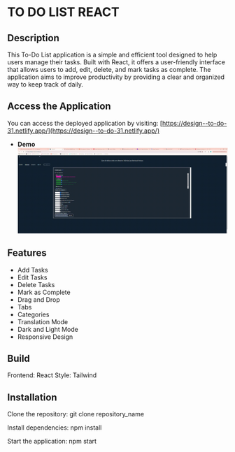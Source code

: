 # TO DO LIST REACT

## Description

This To-Do List application is a simple and efficient tool designed to help users manage their tasks. Built with React, it offers a user-friendly interface that allows users to add, edit, delete, and mark tasks as complete. The application aims to improve productivity by providing a clear and organized way to keep track of daily.

## Access the Application

You can access the deployed application by visiting: [https://design--to-do-31.netlify.app/](https://design--to-do-31.netlify.app/)

- **Demo**  
  ![DEMO](./doc/demo.gif)

## Features
- Add Tasks
- Edit Tasks
- Delete Tasks
- Mark as Complete
- Drag and Drop
- Tabs
- Categories
- Translation Mode
- Dark and Light Mode
- Responsive Design

## Build
Frontend: React
Style: Tailwind

## Installation
Clone the repository:
git clone repository_name

Install dependencies:
npm install

Start the application:
npm start


